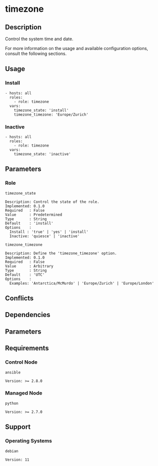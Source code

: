 # timezone

## Description

Control the system time and date.

For more information on the usage and available configuration options,
consult the following sections.

## Usage

### Install

```
- hosts: all
  roles:
    - role: timezone
  vars:
    timezone_state: 'install'
    timezone_timezone: 'Europe/Zurich'
```

### Inactive

```
- hosts: all
  roles:
    - role: timezone
  vars:
    timezone_state: 'inactive'
```

## Parameters

### Role

`timezone_state`

    Description: Control the state of the role.
    Implemented: 0.1.0
    Required   : False
    Value      : Predetermined
    Type       : String
    Default    : 'install'
    Options    :
      Install : 'true' | 'yes' | 'install'
      Inactive: 'quiesce' | 'inactive'

`timezone_timezone`

    Description: Define the 'timezone_timezone' option.
    Implemented: 0.1.0
    Required   : False
    Value      : Arbitrary
    Type       : String
    Default    : 'UTC'
    Options    :
      Examples: 'Antarctica/McMurdo' | 'Europe/Zurich' | 'Europe/London'

## Conflicts

## Dependencies

## Parameters

## Requirements

### Control Node

`ansible`

    Version: >= 2.8.0

### Managed Node

`python`

    Version: >= 2.7.0

## Support

### Operating Systems

`debian`

    Version: 11
